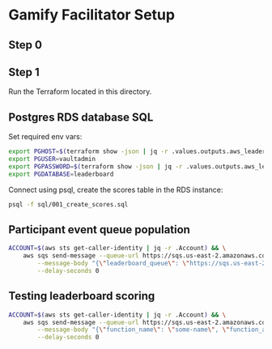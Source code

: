 # Gamify Facilitator Setup

## Step 0

## Step 1

Run the Terraform located in this directory.

## Postgres RDS database SQL

Set required env vars:

```bash
export PGHOST=$(terraform show -json | jq -r .values.outputs.aws_leaderboard_rds_instance_address.value)
export PGUSER=vaultadmin
export PGPASSWORD=$(terraform show -json | jq -r .values.outputs.aws_leaderboard_rds_instance_password.value)
export PGDATABASE=leaderboard
```

Connect using psql, create the scores table in the RDS instance:

```bash
psql -f sql/001_create_scores.sql
```

## Participant event queue population

```bash
ACCOUNT=$(aws sts get-caller-identity | jq -r .Account) && \
    aws sqs send-message --queue-url https://sqs.us-east-2.amazonaws.com/${ACCOUNT}/participant-events \
        --message-body "{\"leaderboard_queue\": \"https://sqs.us-east-2.amazonaws.com/${ACCOUNT}/leaderboard-events\"}" \
        --delay-seconds 0
```

## Testing leaderboard scoring

```bash
ACCOUNT=$(aws sts get-caller-identity | jq -r .Account) && \
    aws sqs send-message --queue-url https://sqs.us-east-2.amazonaws.com/${ACCOUNT}/leaderboard-events \
        --message-body "{\"function_name\": \"some-name\", \"function_arn\": \"the:arn\", \"account_id\": \"123456789\", \"points\": 10}" \
        --delay-seconds 0
```